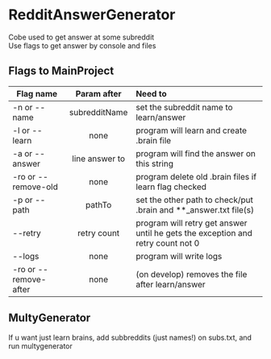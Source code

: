 # RedditAnswerGenerator
Cobe used to get answer at some subreddit<br>
Use flags to get answer by console and files
## Flags to MainProject
|Flag name| Param after | Need to |
|----------------|:---------:|:----------------|
-n or --name | subredditName | set the subreddit name to learn/answer 
-l or --learn | none | program will learn and create .brain file
-a or --answer | line answer to | program will find the answer on this string
-ro or --remove-old | none | program delete old .brain files if learn flag checked
-p or --path | pathTo | set the other path to check/put .brain and **_answer.txt file(s)
--retry | retry count | program will retry get answer until he gets the exception and retry count not 0
--logs | none | program will write logs
-ro or --remove-after | none | (on develop) removes the file after learn/answer

## MultyGenerator
If u want just learn brains, add subbreddits (just names!) on subs.txt, and run multygenerator
